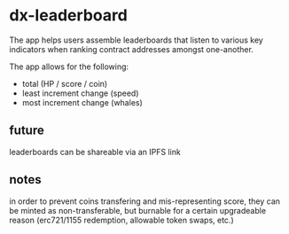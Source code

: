 # dx-leaderboard
The app helps users assemble leaderboards that listen to various key indicators when ranking contract addresses amongst one-another. 

The app allows for the following:
- total (HP / score / coin)
- least increment change (speed)
- most increment change (whales)

## future
leaderboards can be shareable via an IPFS link

## notes
in order to prevent coins transfering and mis-representing score, they can be minted as non-transferable, but burnable for a certain upgradeable reason (erc721/1155 redemption, allowable token swaps, etc.)